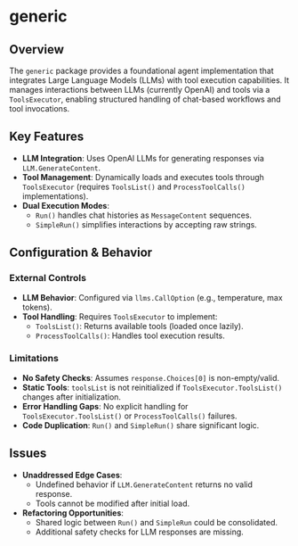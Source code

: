 # generic

## Overview
The `generic` package provides a foundational agent implementation that integrates Large Language Models (LLMs) with tool execution capabilities. It manages interactions between LLMs (currently OpenAI) and tools via a `ToolsExecutor`, enabling structured handling of chat-based workflows and tool invocations.

## Key Features
- **LLM Integration**: Uses OpenAI LLMs for generating responses via `LLM.GenerateContent`.
- **Tool Management**: Dynamically loads and executes tools through `ToolsExecutor` (requires `ToolsList()` and `ProcessToolCalls()` implementations).
- **Dual Execution Modes**: 
  - `Run()` handles chat histories as `MessageContent` sequences.
  - `SimpleRun()` simplifies interactions by accepting raw strings.

## Configuration & Behavior
### External Controls
- **LLM Behavior**: Configured via `llms.CallOption` (e.g., temperature, max tokens).
- **Tool Handling**: Requires `ToolsExecutor` to implement:
  - `ToolsList()`: Returns available tools (loaded once lazily).
  - `ProcessToolCalls()`: Handles tool execution results.

### Limitations
- **No Safety Checks**: Assumes `response.Choices[0]` is non-empty/valid.
- **Static Tools**: `toolsList` is not reinitialized if `ToolsExecutor.ToolsList()` changes after initialization.
- **Error Handling Gaps**: No explicit handling for `ToolsExecutor.ToolsList()` or `ProcessToolCalls()` failures.
- **Code Duplication**: `Run()` and `SimpleRun()` share significant logic.

## Issues
- **Unaddressed Edge Cases**: 
  - Undefined behavior if `LLM.GenerateContent` returns no valid response.
  - Tools cannot be modified after initial load.
- **Refactoring Opportunities**: 
  - Shared logic between `Run()` and `SimpleRun` could be consolidated.
  - Additional safety checks for LLM responses are missing.
